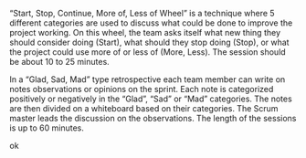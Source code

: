 “Start, Stop, Continue, More of, Less of Wheel” is a technique where 5 different categories are used to discuss what could be done to improve the project working. On this wheel, the team asks itself what new thing they should consider doing (Start), what should they stop doing (Stop), or what the project could use more of or less of (More, Less). The session should be about 10 to 25 minutes.

In a “Glad, Sad, Mad” type retrospective each team member can write on notes observations or opinions on the sprint. Each note is categorized positively or negatively in the “Glad”, “Sad” or “Mad” categories. The notes are then divided on a whiteboard based on their categories. The Scrum master leads the discussion on the observations. The length of the sessions is up to 60 minutes.


ok
